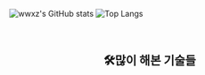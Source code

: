 ![wwxz's GitHub stats](https://github-readme-stats.vercel.app/api?username=shifttag&show_icons=true&theme=dracula) ![Top Langs](https://github-readme-stats.vercel.app/api/top-langs/?username=shifttag&langs_count=6&layout=compact&theme=dark)﻿

</br>
<h2 align="center">🛠️많이 해본 기술들</h2>
<p>
  <a href="http://skillicons.dev>
    <img src="https://skillicons.dev/icons?i=java,spring,react,mysql,js,git,html,css,c,python" />
  <a/>
</p>
